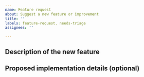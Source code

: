 ```yaml
---
name: Feature request
about: Suggest a new feature or improvement
title: ''
labels: feature-request, needs-triage
assignees: ''

---
```


## Description of the new feature

## Proposed implementation details (optional)
